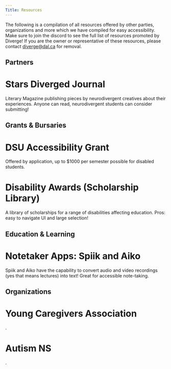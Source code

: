 ```yaml
---
Title: Resources
---
```


The following is a compilation of all resources offered by other parties, organizations and more which we have compiled for easy accessibility. Make sure to join the discord to see the full list of resources promoted by Diverge! If you are the owner or representative of these resources, please contact diverge@dal.ca for removal.

## Partners
# Stars Diverged Journal
Literary Magazine publishing pieces by neurodivergent creatives about their experiences. Anyone can read, neurodivergent students can consider submitting!


## Grants & Bursaries
# DSU Accessibility Grant
Offered by application, up to $1000 per semester possible for disabled students.

# Disability Awards (Scholarship Library)
A library of scholarships for a range of disabilities affecting education. Pros: easy to navigate UI and large selection!


## Education & Learning
# Notetaker Apps: Spiik and Aiko
Spiik and Aiko have the capability to convert audio and video recordings (yes that means lectures) into text! Great for accessible note-taking.


## Organizations
# Young Caregivers Association
.

# Autism NS
.
